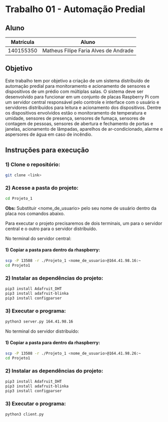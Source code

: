
# Trabalho 01 - Automação Predial

## Aluno
|Matrícula | Aluno |
| -- | -- |
| 140155350  |  Matheus Filipe Faria Alves de Andrade |

## Objetivo
Este trabalho tem por objetivo a criação de um sistema distribuído de automação predial para monitoramento e acionamento de sensores e dispositivos de um prédio com múltiplas salas. O sistema deve ser desenvolvido para funcionar em um conjunto de placas Raspberry Pi com um servidor central responsável pelo controle e interface com o usuário e servidores distribuídos para leitura e acionamento dos dispositivos. Dentre os dispositivos envolvidos estão o monitoramento de temperatura e umidade, sensores de presença, sensores de fumaça, sensores de contagem de pessoas, sensores de abertura e fechamento de portas e janelas, acionamento de lâmpadas, aparelhos de ar-condicionado, alarme e aspersores de água em caso de incêndio.

## Instruções para execução

### 1) Clone o repositório:
```sh 
git clone <link>
```

### 2) Acesse a pasta do projeto:
```sh 
cd Projeto_1
```

**Obs:** Substituir <nome_de_usuario> pelo seu nome de usuário dentro da placa nos comandos abaixo.

Para executar o projeto precisaremos de dois terminais, um para o servidor central e o outro para o servidor distribuído.

No terminal do servidor central:

#### 1) Copiar a pasta para dentro da rhaspberry:
```sh
scp -P 13508 -r ./Projeto_1 <nome_de_usuario>@164.41.98.16:~
cd Projeto1
```

### 2) Instalar as dependências do projeto:
```sh
pip3 install Adafruit_DHT 
pip3 install adafruit-blinka
pip3 install configparser
```

### 3) Executar o programa:
```sh
python3 server.py 164.41.98.16
```

No terminal do servidor distribuído:

#### 1) Copiar a pasta para dentro da rhaspberry:
```sh
scp -P 13508 -r ./Projeto_1 <nome_de_usuario>@164.41.98.26:~
cd Projeto1
```

### 2) Instalar as dependências do projeto:
```sh
pip3 install Adafruit_DHT 
pip3 install adafruit-blinka
pip3 install configparser
```

### 3) Executar o programa:
```sh
python3 client.py
```

